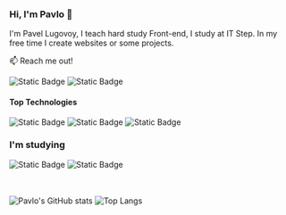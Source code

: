 ### Hi, I'm Pavlo 👋

I'm Pavel Lugovoy, I teach hard study Front-end, I study at IT Step. In my free time I create websites or some projects.

📫 Reach me out!

![Static Badge](https://img.shields.io/badge/Instagram-E4405F?style=flat-square&logo=Instagram&logoColor=white&labelColor=%23E4405F&color=pink&cacheSeconds=https%3A%2F%2Fwww.instagram.com%2Fl.pashaa%3Figsh%3DcnlsbDg0MzNwczQ4)
![Static Badge](https://img.shields.io/badge/Telegram-26A5E4?style=flat-square&logo=Telegram&logoColor=white&labelColor=26A5E4&color=blue)

#### Top Technologies

![Static Badge](https://img.shields.io/badge/JavaScript-1572B6?style=for-the-badge&logo=javaScript&logoColor=white&labelColor=black&color=yellow)
![Static Badge](https://img.shields.io/badge/CSS3-1572B6?style=for-the-badge&logo=css3&logoColor=white&labelColor=black&color=blue)
![Static Badge](https://img.shields.io/badge/Html5-1572B6?style=for-the-badge&logo=Html5&logoColor=white&labelColor=black&color=red)


### I'm studying

![Static Badge](https://img.shields.io/badge/Nodejs-339933?style=for-the-badge&logo=Node.js&logoColor=white&labelColor=black&color=green)
![Static Badge](https://img.shields.io/badge/PHP-777BB4?style=for-the-badge&logo=php&logoColor=white&labelColor=black)

<br></br>
![Pavlo's GitHub stats](https://github-readme-stats.vercel.app/api?username=Pavlitoo&show_icons=true&theme=transparent)
![Top Langs](https://github-readme-stats.vercel.app/api/top-langs/?username=Pavlitoo&layout=compact)
